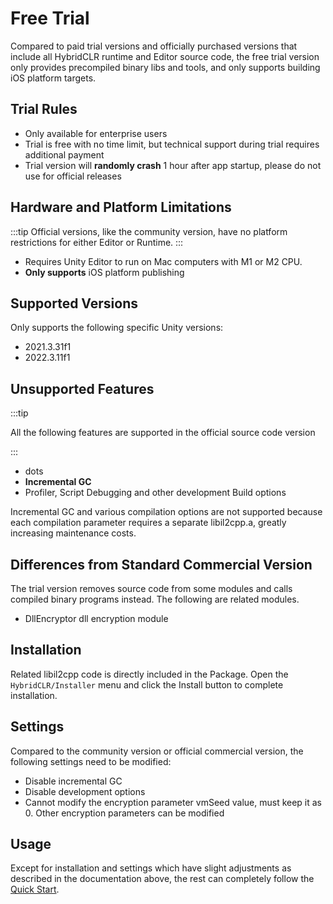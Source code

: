 # Free Trial

Compared to paid trial versions and officially purchased versions that include all HybridCLR runtime and Editor source code, the free trial version only provides precompiled binary libs and tools, and only supports building iOS platform targets.

## Trial Rules

- Only available for enterprise users
- Trial is free with no time limit, but technical support during trial requires additional payment
- Trial version will **randomly crash** 1 hour after app startup, please do not use for official releases

## Hardware and Platform Limitations

:::tip
Official versions, like the community version, have no platform restrictions for either Editor or Runtime.
:::

- Requires Unity Editor to run on Mac computers with M1 or M2 CPU.
- **Only supports** iOS platform publishing

## Supported Versions

Only supports the following specific Unity versions:

- 2021.3.31f1
- 2022.3.11f1

## Unsupported Features

:::tip

All the following features are supported in the official source code version

:::

- dots
- **Incremental GC**
- Profiler, Script Debugging and other development Build options

Incremental GC and various compilation options are not supported because each compilation parameter requires a separate libil2cpp.a, greatly increasing maintenance costs.

## Differences from Standard Commercial Version

The trial version removes source code from some modules and calls compiled binary programs instead. The following are related modules.

- DllEncryptor dll encryption module

## Installation

Related libil2cpp code is directly included in the Package. Open the `HybridCLR/Installer` menu and click the Install button to complete installation.

## Settings

Compared to the community version or official commercial version, the following settings need to be modified:

- Disable incremental GC
- Disable development options
- Cannot modify the encryption parameter vmSeed value, must keep it as 0. Other encryption parameters can be modified

## Usage

Except for installation and settings which have slight adjustments as described in the documentation above, the rest can completely follow the [Quick Start](./quickstart).
